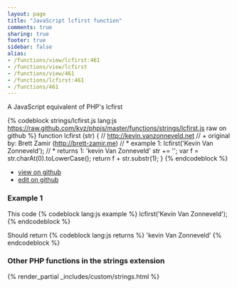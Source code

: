 ```yaml
---
layout: page
title: "JavaScript lcfirst function"
comments: true
sharing: true
footer: true
sidebar: false
alias:
- /functions/view/lcfirst:461
- /functions/view/lcfirst
- /functions/view/461
- /functions/lcfirst:461
- /functions/461
---
```

<!-- Generated by Rakefile:build -->
A JavaScript equivalent of PHP's lcfirst

{% codeblock strings/lcfirst.js lang:js https://raw.github.com/kvz/phpjs/master/functions/strings/lcfirst.js raw on github %}
function lcfirst (str) {
  // http://kevin.vanzonneveld.net
  // +   original by: Brett Zamir (http://brett-zamir.me)
  // *     example 1: lcfirst('Kevin Van Zonneveld');
  // *     returns 1: 'kevin Van Zonneveld'
  str += '';
  var f = str.charAt(0).toLowerCase();
  return f + str.substr(1);
}
{% endcodeblock %}

 - [view on github](https://github.com/kvz/phpjs/blob/master/functions/strings/lcfirst.js)
 - [edit on github](https://github.com/kvz/phpjs/edit/master/functions/strings/lcfirst.js)

### Example 1
This code
{% codeblock lang:js example %}
lcfirst('Kevin Van Zonneveld');
{% endcodeblock %}

Should return
{% codeblock lang:js returns %}
'kevin Van Zonneveld'
{% endcodeblock %}


### Other PHP functions in the strings extension
{% render_partial _includes/custom/strings.html %}
